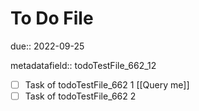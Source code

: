 # To Do File

due:: 2022-09-25

metadatafield:: todoTestFile_662\_12

- [ ] Task of todoTestFile_662 1 [[Query me]]
- [ ] Task of todoTestFile_662 2
